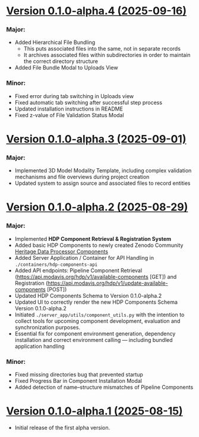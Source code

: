 # [**Version 0.1.0-alpha.4 (2025-09-16)**](https://github.com/Digital-Humanities-Jena/heritage-data-processor/releases/tag/v0.1.0-alpha.4)
### Major:
- Added Hierarchical File Bundling
  - This puts associated files into the same, not in separate records
  - It archives associated files within subdirectories in order to maintain the correct directory structure
- Added File Bundle Modal to Uploads View

### Minor:
- Fixed error during tab switching in Uploads view
- Fixed automatic tab switching after successful step process
- Updated installation instructions in README
- Fixed z-value of File Validation Status Modal

# [**Version 0.1.0-alpha.3 (2025-09-01)**](https://github.com/Digital-Humanities-Jena/heritage-data-processor/releases/tag/v0.1.0-alpha.3)

### Major:
- Implemented 3D Model Modality Template, including complex validation mechanisms and file overviews during project creation
- Updated system to assign source and associated files to record entities

# [**Version 0.1.0-alpha.2 (2025-08-29)**](https://github.com/Digital-Humanities-Jena/heritage-data-processor/releases/tag/v0.1.0-alpha.2)

### Major:
- Implemented **HDP Component Retrieval & Registration System**
- Added basic HDP Components to newly created Zenodo Community [Heritage Data Processor Components](https://zenodo.org/communities/hdp-components)
- Added Server Application / Container for API Handling in `./containers/hdp-components-api`
- Added API endpoints: Pipeline Component Retrieval (https://api.modavis.org/hdp/v1/available-components \[GET\]) and Registration (https://api.modavis.org/hdp/v1/update-available-components \[POST\])
- Updated HDP Components Schema to Version 0.1.0-alpha.2
- Updated UI to correctly render the new HDP Components Schema Version 0.1.0-alpha.2
- Initiated `./server_app/utils/component_utils.py` with the intention to collect tools for upcoming component development, evaluation and synchronization purposes.
- Essential fix for component environment generation, dependency installation and correct environment calling — including bundled application handling

### Minor:
- Fixed missing directories bug that prevented startup
- Fixed Progress Bar in Component Installation Modal
- Added detection of name–structure mismatches of Pipeline Components

# [**Version 0.1.0-alpha.1 (2025-08-15)**](https://github.com/Digital-Humanities-Jena/heritage-data-processor/releases/tag/v0.1.0-alpha.1)

- Initial release of the first alpha version.